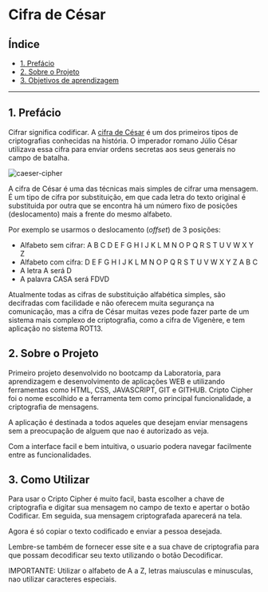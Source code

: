 # Cifra de César

## Índice

* [1. Prefácio](#1-prefácio)
* [2. Sobre o Projeto](#2-resumo-do-projeto)
* [3. Objetivos de aprendizagem](#3-objetivos-de-aprendizagem)

***

## 1. Prefácio

Cifrar significa codificar. A [cifra de
César](https://pt.wikipedia.org/wiki/Cifra_de_C%C3%A9sar) é um dos primeiros
tipos de criptografias conhecidas na história. O imperador romano Júlio César
utilizava essa cifra para enviar ordens secretas aos seus generais no campo de
batalha.

![caeser-cipher](https://user-images.githubusercontent.com/11894994/60990999-07ffdb00-a320-11e9-87d0-b7c291bc4cd1.png)

A cifra de César é uma das técnicas mais simples de cifrar uma mensagem. É um
tipo de cifra por substituição, em que cada letra do texto original é
substituida por outra que se encontra há um número fixo de posições
(deslocamento) mais a frente do mesmo alfabeto.

Por exemplo se usarmos o deslocamento (_offset_) de 3 posições:

* Alfabeto sem cifrar: A B C D E F G H I J K L M N O P Q R S T U V W X Y Z
* Alfabeto com cifra:  D E F G H I J K L M N O P Q R S T U V W X Y Z A B C
* A letra A será D
* A palavra CASA será FDVD

Atualmente todas as cifras de substituição alfabética simples, são decifradas
com facilidade e não oferecem muita segurança na comunicação, mas a cifra de César
muitas vezes pode fazer parte de um sistema mais complexo de criptografia, como
a cifra de Vigenère, e tem aplicação no sistema ROT13.

## 2. Sobre o Projeto

Primeiro projeto desenvolvido no bootcamp da Laboratoria, para aprendizagem e desenvolvimento 
de aplicações WEB e utilizando ferramentas como HTML, CSS, JAVASCRIPT, GIT e GITHUB.
Cripto Cipher foi o nome escolhido e a ferramenta tem como principal funcionalidade, a 
criptografia de mensagens. 

A aplicação é destinada a todos aqueles que desejam enviar mensagens sem a preocupação de
alguem que nao é autorizado as veja.

Com a interface facil e bem intuitiva, o usuario podera navegar facilmente entre as funcionalidades.

## 3. Como Utilizar

Para usar o Cripto Cipher é muito facil, basta escolher a chave de criptografia e digitar sua mensagem no campo de texto e apertar o botão Codificar. Em seguida, sua mensagem criptografada aparecerá na tela.

Agora é só copiar o texto codificado e enviar a pessoa desejada. 
 
Lembre-se também de fornecer esse site e a sua chave de criptografia para que possam decodificar seu texto utilizando o botão Decodificar.

IMPORTANTE: Utilizar o alfabeto de A a Z, letras maiusculas e minusculas, nao utilizar caracteres especiais.

